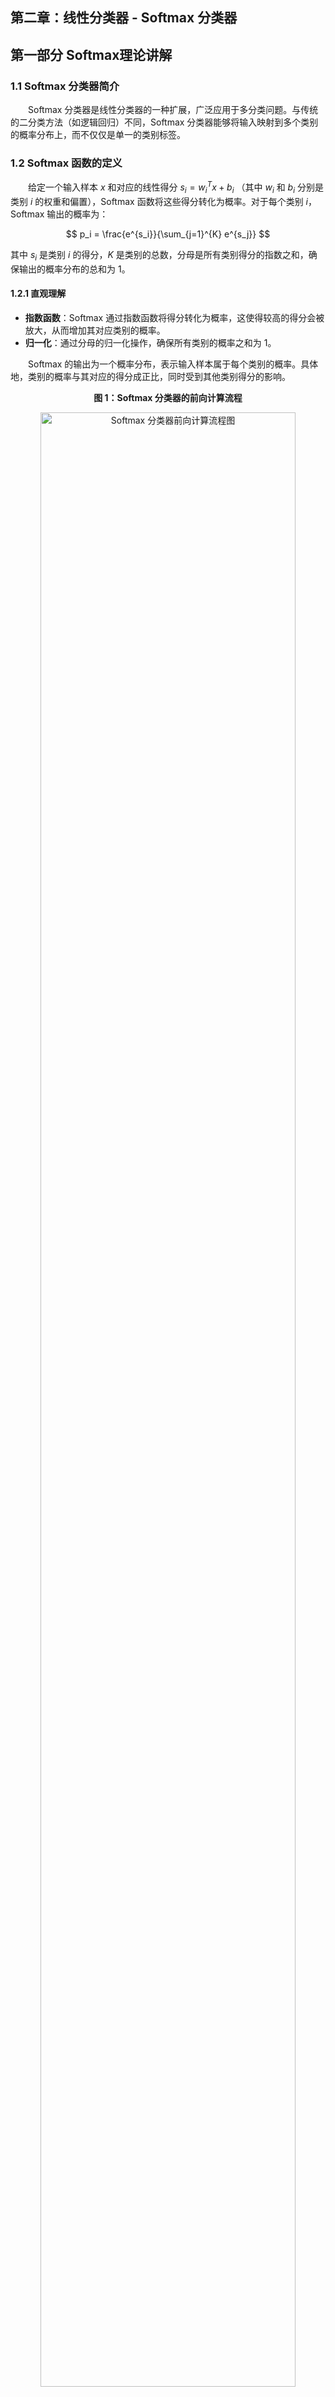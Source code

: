 
## 第二章：线性分类器 - Softmax 分类器
## 第一部分 Softmax理论讲解
### 1.1 Softmax 分类器简介

&emsp;&emsp;Softmax 分类器是线性分类器的一种扩展，广泛应用于多分类问题。与传统的二分类方法（如逻辑回归）不同，Softmax 分类器能够将输入映射到多个类别的概率分布上，而不仅仅是单一的类别标签。

### 1.2 Softmax 函数的定义

&emsp;&emsp;给定一个输入样本 $x$ 和对应的线性得分 $s_i = w_i^T x + b_i$ （其中 $w_i$ 和 $b_i$ 分别是类别 $i$ 的权重和偏置），Softmax 函数将这些得分转化为概率。对于每个类别 $i$，Softmax 输出的概率为：

$$
p_i = \frac{e^{s_i}}{\sum_{j=1}^{K} e^{s_j}}
$$

其中 $s_i$ 是类别 $i$ 的得分，$K$ 是类别的总数，分母是所有类别得分的指数之和，确保输出的概率分布的总和为 1。

#### 1.2.1 直观理解

* **指数函数**：Softmax 通过指数函数将得分转化为概率，这使得较高的得分会被放大，从而增加其对应类别的概率。
* **归一化**：通过分母的归一化操作，确保所有类别的概率之和为 1。

&emsp;&emsp;Softmax 的输出为一个概率分布，表示输入样本属于每个类别的概率。具体地，类别的概率与其对应的得分成正比，同时受到其他类别得分的影响。

<p align="center"><b>图 1：Softmax 分类器的前向计算流程</b></p>
<p align="center">
  <img src="./assets/决策边界.svg" alt="Softmax 分类器前向计算流程图" width="90%">
</p>

<p align="center" style="font-size: 14px; color: #6c757d; line-height: 1.5;">
Softmax 分类器从输入特征经过线性变换，再经过 Softmax 函数生成概率分布，最后根据最大概率输出预测类别。
</p>

### 1.3 交叉熵损失函数

&emsp;&emsp;在训练 Softmax 分类器时，我们通常使用 **交叉熵损失函数** 来评估预测概率与真实标签之间的差异。对于类别 $y$ 的真实标签，交叉熵损失函数定义为：

$$
L = -\log(p_y)
$$

其中 $p_y$ 是模型对真实类别 $y$ 的预测概率。

交叉熵损失函数的优势在于：

* 它度量了预测概率与真实标签之间的差距。
* 对于错误的预测，损失会较大，促进模型调整权重，使得模型预测的概率更接近真实标签。

<p align="center"><b>图 2：交叉熵损失与预测概率的关系</b></p>
<p align="center">
  <img src="./assets/交叉熵损失与预测概率.png" alt="交叉熵损失与预测概率" width="60%">
</p>

<p align="center" style="font-size: 14px; color: #6c757d; line-height: 1.5;">
展示了交叉熵损失函数如何随预测概率变化。在正确预测时损失较小，预测错误时损失较大。
</p>

### 1.4 Softmax 的梯度推导

&emsp;&emsp;在训练过程中，我们需要通过反向传播算法计算 Softmax 分类器的梯度，以便使用梯度下降法更新权重和偏置。

&emsp;&emsp;    对于损失函数 $L$ 关于得分 $s_i$ 的梯度，我们通过链式法则进行推导：

#### 1.4.1 对 $s_y$（真实类别）的梯度

&emsp;&emsp;首先，考虑损失函数对真实类别 $y$ 的得分 $s_y$ 的梯度：

$$
\frac{\partial L}{\partial s_y} = \frac{\partial}{\partial s_y} \left[ -\log \left(\frac{e^{s_y}}{\sum_{j=1}^{K} e^{s_j}}\right) \right]
$$

使用链式法则：

$$
\frac{\partial L}{\partial s_y} = p_y - 1
$$

这表示，当模型预测的概率 $p_y$ 越接近 1（即正确预测），损失就越小。

#### 1.4.2 对 $s_i$（非真实类别）的梯度

&emsp;&emsp;对于非真实类别 $i \neq y$，我们得到：

$$
\frac{\partial L}{\partial s_i} = p_i
$$

这说明，对于其他类别，梯度是该类别的预测概率 $p_i$。

<p align="center"><b>图 3：Softmax 输出与得分变化的关系</b></p>
<p align="center">
  <img src="./assets/Softmax 输出与得分变化.png" alt="Softmax 输出与得分变化" width="60%">
</p>

<p align="center" style="font-size: 14px; color: #6c757d; line-height: 1.5;">
展示了得分 <i>s</i><sub>1</sub> 和 <i>s</i><sub>2</sub> 如何影响 Softmax 输出的概率，帮助理解 Softmax 的梯度推导过程。
</p>


### 1.5 权重更新

&emsp;&emsp;利用上述计算的梯度，我们可以更新模型的权重 $w_i$ 和偏置 $b_i$。对于权重和偏置的更新，我们使用梯度下降法：

* 对于权重 $W_i$ 的更新：

$$
\frac{\partial L}{\partial W_i} = x (p_i - y_i)^T
$$

* 对于偏置 $b_i$ 的更新：

$$
\frac{\partial L}{\partial b_i} = p_i - y_i
$$

这些梯度用于通过梯度下降法更新模型的参数，以最小化损失函数。

### 1.6 数值稳定性问题

&emsp;&emsp;在实际计算中，直接对得分进行指数运算可能导致数值溢出。为避免这种情况，我们常常对得分进行“平移”处理，即从所有得分中减去最大得分 $\max(s)$，得到：

$$
p_i = \frac{e^{s_i - \max(s)}}{\sum_{j=1}^{K} e^{s_j - \max(s)}}
$$

这种操作可以有效避免数值溢出问题，且不会影响 Softmax 的输出结果。

### 1.7 Softmax 与线性分类器的关系

&emsp;&emsp;Softmax 分类器可以视为一种线性分类器，它通过计算每个类别的得分 \( s_i = w_i^T x + b_i \)，并通过 Softmax 函数将这些得分转化为概率，最终根据这些概率进行类别预测。

&emsp;&emsp;与 **逻辑回归** 相似，Softmax 分类器的输出也是一个概率，但逻辑回归主要用于二分类问题，而 Softmax 可以扩展到多分类问题。

#### 逻辑回归与 Softmax 分类器对比

| 特性               | 逻辑回归                                     | Softmax 分类器                              |
|--------------------|----------------------------------------------|---------------------------------------------|
| **目标任务**       | 二分类问题                                   | 多分类问题                                  |
| **输出**           | 类别 \( y \) 的概率 \( p(y) \)              | 类别 \( y_i \) 的概率 \( p_i \)             |
| **模型形式** | \( p(y=1\|x) = \frac{1}{1 + e^{-(w^T x + b)}} \) | \( p_i = \frac{e^{s_i}}{\sum_{j=1}^{K} e^{s_j}} \), 其中 \( s_i = w_i^T x + b_i \) |
| **损失函数**       | 对数损失（交叉熵）                          | 对数损失（交叉熵）                         |
| **适用范围**       | 二分类                                      | 多分类                                     |
| **输出解释**       | 预测类别 1 的概率                           | 预测每个类别的概率，并且类别概率和为 1     |
| **训练方法**       | 梯度下降                                     | 梯度下降                                   |

&emsp;&emsp;从表格中可以看出，**逻辑回归** 和 **Softmax 分类器** 都是基于线性模型的概率预测方法。唯一的区别在于，逻辑回归处理的是二分类问题，而 Softmax 分类器通过对每个类别计算得分并使用 Softmax 函数进行归一化，可以处理多分类问题。

### 1.8 小结

&emsp;&emsp;Softmax 分类器通过将线性得分转化为概率，能够有效地处理多分类问题。通过交叉熵损失函数来评估模型预测与真实标签之间的差异，训练过程利用反向传播计算梯度，更新权重和偏置。虽然 Softmax 分类器简单易懂，但对于复杂数据可能会有一定的局限性，尤其是在数据维度过高时，可能会出现“维度灾难”。此外，它对特征的尺度敏感，因此通常需要进行数据标准化处理。




## 第二部分：代码实现详解

&emsp;&emsp;在第一部分中，我们推导了 Softmax 分类器的数学原理。现在，我们将深入 `softmax_classifier.py` 和 `cifar10_utils.py`，解析如何将这些理论转化为健壮、高效且可复现的纯 NumPy 代码。我们将重点关注几个关键的工程实现，它们是从“能运行”到“跑得好”的精髓所在。

### 2.1 `SoftmaxClassifier` 类设计：一个完备的训练框架

&emsp;&emsp;与 K-NN 的“懒惰学习”不同，Softmax 分类器是一个“积极学习”的参数模型。它需要在训练阶段（`fit`）通过梯度下降来学习一个最优的权重矩阵 `W`。我们的 `SoftmaxClassifier` 类正是围绕这个核心流程设计的：

```python
class SoftmaxClassifier:
    def __init__(self, num_features, num_classes, reg_strength=1e-4):
        # 1. 初始化：W 矩阵是模型的“大脑”
        self.W = np.random.randn(num_features, num_classes) * 0.0001
        # ...

    def train(self, X_train, y_train, X_val, y_val, ...):
        # 2. 训练：通过 mini-batch 梯度下降更新 W
        # ...
        loss, grad = self._compute_loss_and_gradient(X_batch, y_batch)
        self.W -= current_lr * grad
        # ...

    def predict(self, X):
        # 3. 预测：使用学习到的 W 计算得分
        scores = X.dot(self.W)
        return np.argmax(scores, axis=1)

    def _compute_loss_and_gradient(self, X, y):
        # 4. 核心：计算损失和梯度（见下文）
        # ...
````

&emsp;&emsp;值得注意的是 `train` 方法。它不是一个简单的梯度下降循环，而是实现了一套健壮的训练策略，包括：

  * **Mini-batch 梯度下降**：在 `batch_size` 个样本上计算梯度，兼顾了效率和收敛稳定性。

  * **早停 (Early Stopping)**：通过 `patience` 参数监控验证集准确率，自动保存最佳权重 `best_W` 并防止过拟合。

  * **学习率衰减**：在训练过程中逐步降低学习率，帮助模型在后期更精细地收敛。

### 2.2 核心亮点 1：全向量化的损失与梯度

&emsp;&emsp;Softmax 计算中最大的性能瓶颈是损失和梯度的计算。如果使用 `for` 循环遍历 `N` 个样本，效率将极其低下。我们的 `_compute_loss_and_gradient` 方法利用 NumPy 实现了完全向量化的计算。

**1.前向传播 (计算概率):**

```python
# 1. 计算所有N个样本的得分 [N, D] @ [D, K] -> [N, K]
scores = X.dot(self.W)

# 2. 数值稳定（见 2.3）
scores_stable = scores - np.max(scores, axis=1, keepdims=True)

# 3. 计算概率
exp_scores = np.exp(scores_stable)
probs = exp_scores / np.sum(exp_scores, axis=1, keepdims=True)
```

**2. 损失计算 (交叉熵):**

```python
N = X.shape[0]
# 巧妙地使用 NumPy 的索引，一次性取出 N 个样本的正确类别概率
correct_class_probs = probs[np.arange(N), y]
# 计算数据损失
data_loss = -np.mean(np.log(correct_class_probs + 1e-10))
```

**3. 反向传播 (计算梯度):**

&emsp;&emsp;这是最精妙的部分。根据理论推导（1.4节），损失 L 对得分 $s$ 的梯度 $\frac{\partial L}{\partial s_i}$ 就是 $(p_i - y_i)$（$y_i$ 是one-hot编码，只在真实类别处为1）。

```python
# 1. 初始化梯度 dscores 为 p_i
dscores = probs.copy()

# 2. 在真实类别 y 处执行 p_y - 1
dscores[np.arange(N), y] -= 1

# 3. 求平均
dscores /= N

# 4. 最终权重梯度 dW = X^T · dscores
# [D, N] @ [N, K] -> [D, K]
dW = X.T.dot(dscores)
```

&emsp;&emsp;通过这几行代码，我们用两次矩阵乘法（`dot`）和几次索引操作，就完成了整个 mini-batch 的梯度计算，完全避免了 Python 循环。

### 2.3 核心亮点 2：鲁棒的工程实践

&emsp;&emsp;理论和现实之间往往隔着“工程实现”。在我们的代码中，有两处关键的工程处理，确保了模型的稳定性和正确性：

**1. 数值稳定性 (Numerical Stability)**

&emsp;&emsp;正如理论（1.6节）所述，`np.exp(scores)` 很容易因 `scores` 过大而溢出。我们通过减去最大值 `scores_max` 进行了平移，`np.exp(scores - scores_max)`。这在数学上等价，但在工程上避免了溢出，是“手搓”模型时的必备技巧。

**2. 偏置技巧 (Bias Trick) 与 L2 正则化**

&emsp;&emsp;我们没有单独处理偏置项 `b`，而是在数据预处理中（如 `cifar10_utils.py`）使用“偏置技巧”：

```python
# cifar10_utils.py
X_train_flat = np.hstack([X_train_flat, np.ones((X_train_flat.shape[0], 1))])
```

&emsp;&emsp;通过在数据 `X` 上拼接一列 `1`，偏置 `b` 被巧妙地合并成了权重矩阵 `W` 的最后一行。

&emsp;&emsp;这就带来了一个问题：L2 正则化通常只惩罚权重 `W`，而不惩罚偏置 `b`。在我们的代码中，这一处理也得到了精确的体现：

```python
# 损失：只对 W（不含最后一行偏置）求和
reg_loss = 0.5 * self.reg_strength * np.sum(self.W[:-1, :] ** 2)

# ...
# 梯度：只对 dW（不含最后一行偏置）添加正则化梯度
dW[:-1, :] += self.reg_strength * self.W[:-1, :]
```

&emsp;&emsp;通过 `W[:-1, :]` 这个切片操作，我们精确地将偏置项排除在了 L2 正则化之外，确保了算法的正确性。


## 第三部分：实验结果与分析

&emsp;&emsp;在 K-NN 章节中，我们发现基于原始像素距离的分类器在 CIFAR-10 上表现不佳 (约 35.6%)。本章的 `SoftmaxClassifier` 引入了“学习”的过程，但它能解决问题吗？我们设计了两个递进的实验来回答这个问题。

### 3.1 实验一：基于原始像素 (Pixel) 的基线模型

&emsp;&emsp;我们首先复现 K-NN 的设定，将 `SoftmaxClassifier` 训练在 3073 维的原始像素特征上。

  * **特征**: 3072 维原始像素 + 1 维偏置

  * **最佳超参数**: `lr=0.005`, `reg=0.0005`

  * **最终测试准确率**: **38.70%**

&emsp;&emsp;**分析**：38.70% 的准确率相比 K-NN (35.6%) 有了 **3.1%** 的提升。这证明了“学习”一个权重矩阵 `W` 确实比“懒惰”地计算像素距离要好。但是，这个提升是有限的。为了探究其瓶颈，我们可视化了模型学到的权重：

\<p align="center"\>\<b\>图 4：像素基线模型的权重可视化\</b\>\</p\>
\<p align="center"\>
\<img src="./experiments/cifar10\_results/weight\_visualization.png" alt="Softmax 像素权重模板" width="80%"\>
\</p\>

&emsp;&emsp;上图清晰地暴露了线性模型的根本局限性：

1.  **模糊的“平均”模板**：模型试图为每个类别学习一个“平均”的样子。例如，‘horse’（马）的模板是两个头的（试图同时拟合朝左和朝右的马），‘ship’（船）的模板是蓝色的（学到了“船在水上”）。

2.  **线性不可分**：模型无法学习“形状”和“颜色”等抽象概念。它只有一个模板，无法处理同一类别下的巨大差异（例如，“白色的狗”和“黑色的狗”在像素上是完全不同的）。

 **结论**：**喂给模型“垃圾”（原始像素），模型也只能学出“垃圾”（模糊模板）**。瓶颈不在于 `SoftmaxClassifier` 模型本身，而在于数据的**特征表示**。

### 3.2 实验二：基于 HOG 特征的“降维打击”

&emsp;&emsp;为了解决像素特征的局限性，我们引入了经典的计算机视觉特征——**HOG (Histogram of Oriented Gradients)**。HOG 不关心像素的颜色，只关心物体的**轮廓和纹理**（通过计算梯度方向直方图）。它对光照变化具有很强的不变性。

&emsp;&emsp;我们创建了 `cifar10_experiment_hog.py`，使用 `scikit-image` 提取 324 维的 HOG 特征，并将其喂给了**完全相同**的 `SoftmaxClassifier`。

  * **特征**: 324 维 HOG 特征 + 1 维偏置

  * **最佳超参数**: `lr=0.005`, `reg=0.0005` (通过 `hyperparam_search_hog.py` 验证)

  * **最终测试准确率**: **53.60%**

&emsp;&emsp;**分析**：仅仅通过改变特征，我们的准确率从 38.70% **飙升至 53.60%**，暴涨了 **14.9%**！这有力地证明了**特征的质量远比模型的复杂度更重要**。

\<p align="center"\>\<b\>图 5：HOG 特征模型的训练曲线\</b\>\</p\>
\<p align="center"\>
\<img src="./experiments/cifar10\_hog\_results/training\_curves.png" alt="Softmax HOG 训练曲线" width="90%"\>
\</p\>

&emsp;&emsp;观察训练曲线，我们发现训练准确率 (54.18%) 和测试准确率 (53.60%) 非常接近，说明 HOG 特征（325 维）不仅更有效，而且维度更低，让模型（参数量从 30,730 降到 3,250）几乎没有过拟合。

### 3.3 深度分析：HOG 模型错在哪里？

&emsp;&emsp;为了进一步探究 53.60% 准确率背后的细节，我们绘制了 HOG 模型的**混淆矩阵**。

\<p align="center"\>\<b\>图 6：HOG 特征模型的混淆矩阵\</b\>\</p\>
\<p align="center"\>
\<img src="./experiments/cifar10\_hog\_results/confusion\_matrix.png" alt="Softmax HOG 混淆矩阵" width="70%"\>
\</p\>

&emsp;&emsp;混淆矩阵的热力图（对角线越亮越好）告诉了我们丰富的信息：

1.  **“车”类王者**：模型在 ‘airplane’ (0.70), ‘automobile’ (0.75), ‘ship’ (0.70), ‘truck’ (0.64) 这几个“交通工具”类别上表现最好。这是因为 HOG **极其擅长捕捉刚性的轮廓**。

2.  **“动物”类灾难**：模型在 ‘bird’ (0.34), ‘cat’ (0.32), ‘deer’ (0.36), ‘dog’ (0.37) 这几个“动物”类别上表现最差。

3.  **核心混淆**：

      * **‘cat’ (猫)** 有 25% 的时间被错认成 **‘dog’ (狗)**。

      * **‘dog’ (狗)** 有 18% 的时间被错认成 **‘cat’ (猫)**。

      * **‘bird’ (鸟)** 经常被错认成 ‘airplane’ (飞机, 0.12) 和 ‘deer’ (鹿, 0.12)。

&emsp;&emsp;这暴露了 HOG 特征的局限性：它擅长捕捉轮廓，但当不同类别的物体（如猫和狗）具有相似的**姿态和纹理**（毛发）时，线性分类器依然会感到困惑。

\<p align="center"\>\<b\>图 7：HOG 预测结果可视化\</b\>\</p\>
\<p align="center"\>
\<img src="./experiments/cifar10\_hog\_results/cifar10\_prediction\_visualization.png" alt="Softmax HOG 预测示例" width="80%"\>
\</p\>

&emsp;&emsp;上图的预测结果也印证了这一点：模型能准确识别轮廓清晰的“卡车”和“飞机”，但经常混淆姿态各异的“猫”、“狗”和“鸟”。

### 3.4 小结

&emsp;&emsp;Softmax 线性分类器本身只是一个“决策者”。它的表现**完全取决于我们喂给它什么质量的特征**。

  * 喂给它**原始像素**，它只能学到模糊的“平均模板”，准确率仅 **38.70%**。

  * 喂给它**HOG特征**，它能学到强大的“轮廓模板”，准确率飙升至 **53.60%**。

&emsp;&emsp;我们通过“手搓”特征工程（HOG），极大地提升了模型的性能。但这引出了一个终极问题：我们能不能让一个模型**自动地去“学习”这些最优特征**，而不是靠我们“手搓”？

&emsp;&emsp;这个问题的答案，就是**第三章：两层全连接神经网络**。

